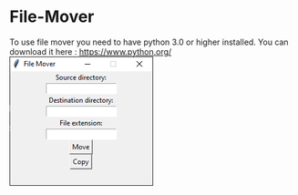 # File-Mover

To use file mover you need to have python 3.0 or higher installed.
You can download it here : https://www.python.org/
![alt text](https://github.com/Smitelift/File-Mover/blob/main/image.png)
